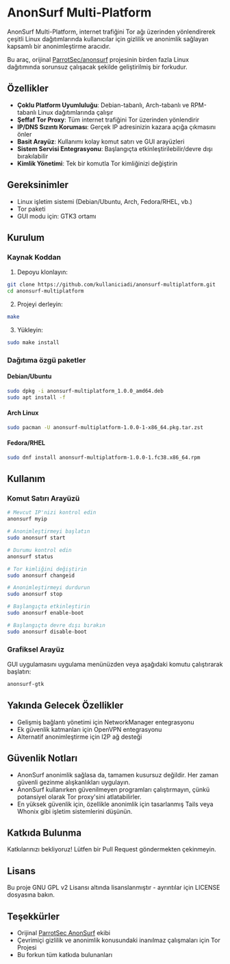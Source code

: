 # AnonSurf Multi-Platform

AnonSurf Multi-Platform, internet trafiğini Tor ağı üzerinden yönlendirerek çeşitli Linux dağıtımlarında kullanıcılar için gizlilik ve anonimlik sağlayan kapsamlı bir anonimleştirme aracıdır.

Bu araç, orijinal [ParrotSec/anonsurf](https://github.com/ParrotSec/anonsurf) projesinin birden fazla Linux dağıtımında sorunsuz çalışacak şekilde geliştirilmiş bir forkudur.

## Özellikler

- **Çoklu Platform Uyumluluğu**: Debian-tabanlı, Arch-tabanlı ve RPM-tabanlı Linux dağıtımlarında çalışır
- **Şeffaf Tor Proxy**: Tüm internet trafiğini Tor üzerinden yönlendirir
- **IP/DNS Sızıntı Koruması**: Gerçek IP adresinizin kazara açığa çıkmasını önler
- **Basit Arayüz**: Kullanımı kolay komut satırı ve GUI arayüzleri
- **Sistem Servisi Entegrasyonu**: Başlangıçta etkinleştirilebilir/devre dışı bırakılabilir
- **Kimlik Yönetimi**: Tek bir komutla Tor kimliğinizi değiştirin

## Gereksinimler

- Linux işletim sistemi (Debian/Ubuntu, Arch, Fedora/RHEL, vb.)
- Tor paketi
- GUI modu için: GTK3 ortamı

## Kurulum

### Kaynak Koddan

1. Depoyu klonlayın:
```bash
git clone https://github.com/kullaniciadi/anonsurf-multiplatform.git
cd anonsurf-multiplatform
```

2. Projeyi derleyin:
```bash
make
```

3. Yükleyin:
```bash
sudo make install
```

### Dağıtıma özgü paketler

#### Debian/Ubuntu
```bash
sudo dpkg -i anonsurf-multiplatform_1.0.0_amd64.deb
sudo apt install -f
```

#### Arch Linux
```bash
sudo pacman -U anonsurf-multiplatform-1.0.0-1-x86_64.pkg.tar.zst
```

#### Fedora/RHEL
```bash
sudo dnf install anonsurf-multiplatform-1.0.0-1.fc38.x86_64.rpm
```

## Kullanım

### Komut Satırı Arayüzü

```bash
# Mevcut IP'nizi kontrol edin
anonsurf myip

# Anonimleştirmeyi başlatın
sudo anonsurf start

# Durumu kontrol edin
anonsurf status

# Tor kimliğini değiştirin
sudo anonsurf changeid

# Anonimleştirmeyi durdurun
sudo anonsurf stop

# Başlangıçta etkinleştirin
sudo anonsurf enable-boot

# Başlangıçta devre dışı bırakın
sudo anonsurf disable-boot
```

### Grafiksel Arayüz

GUI uygulamasını uygulama menünüzden veya aşağıdaki komutu çalıştırarak başlatın:

```bash
anonsurf-gtk
```

## Yakında Gelecek Özellikler

- Gelişmiş bağlantı yönetimi için NetworkManager entegrasyonu
- Ek güvenlik katmanları için OpenVPN entegrasyonu
- Alternatif anonimleştirme için I2P ağ desteği

## Güvenlik Notları

- AnonSurf anonimlik sağlasa da, tamamen kusursuz değildir. Her zaman güvenli gezinme alışkanlıkları uygulayın.
- AnonSurf kullanırken güvenilmeyen programları çalıştırmayın, çünkü potansiyel olarak Tor proxy'sini atlatabilirler.
- En yüksek güvenlik için, özellikle anonimlik için tasarlanmış Tails veya Whonix gibi işletim sistemlerini düşünün.

## Katkıda Bulunma

Katkılarınızı bekliyoruz! Lütfen bir Pull Request göndermekten çekinmeyin.

## Lisans

Bu proje GNU GPL v2 Lisansı altında lisanslanmıştır - ayrıntılar için LICENSE dosyasına bakın.

## Teşekkürler

- Orijinal [ParrotSec AnonSurf](https://github.com/ParrotSec/anonsurf) ekibi
- Çevrimiçi gizlilik ve anonimlik konusundaki inanılmaz çalışmaları için Tor Projesi
- Bu forkun tüm katkıda bulunanları 